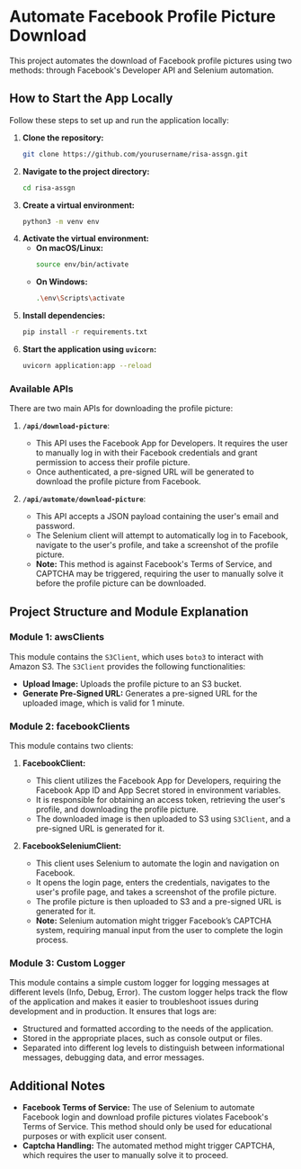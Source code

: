 # Automate Facebook Profile Picture Download

This project automates the download of Facebook profile pictures using two methods: through Facebook's Developer API and Selenium automation.

## How to Start the App Locally

Follow these steps to set up and run the application locally:

1. **Clone the repository:**
    ```bash
    git clone https://github.com/yourusername/risa-assgn.git
    ```
2. **Navigate to the project directory:**
    ```bash
    cd risa-assgn
    ```
3. **Create a virtual environment:**
    ```bash
    python3 -m venv env
    ```
4. **Activate the virtual environment:**
    - **On macOS/Linux:**
        ```bash
        source env/bin/activate
        ```
    - **On Windows:**
        ```bash
        .\env\Scripts\activate
        ```
5. **Install dependencies:**
    ```bash
    pip install -r requirements.txt
    ```
6. **Start the application using `uvicorn`:**
    ```bash
    uvicorn application:app --reload
    ```

### Available APIs

There are two main APIs for downloading the profile picture:

1. **`/api/download-picture`**:
   - This API uses the Facebook App for Developers. It requires the user to manually log in with their Facebook credentials and grant permission to access their profile picture.
   - Once authenticated, a pre-signed URL will be generated to download the profile picture from Facebook.

2. **`/api/automate/download-picture`**:
   - This API accepts a JSON payload containing the user's email and password. 
   - The Selenium client will attempt to automatically log in to Facebook, navigate to the user's profile, and take a screenshot of the profile picture. 
   - **Note:** This method is against Facebook's Terms of Service, and CAPTCHA may be triggered, requiring the user to manually solve it before the profile picture can be downloaded.

## Project Structure and Module Explanation

### Module 1: **awsClients**
This module contains the `S3Client`, which uses `boto3` to interact with Amazon S3. The `S3Client` provides the following functionalities:
- **Upload Image:** Uploads the profile picture to an S3 bucket.
- **Generate Pre-Signed URL:** Generates a pre-signed URL for the uploaded image, which is valid for 1 minute.

### Module 2: **facebookClients**
This module contains two clients:
1. **FacebookClient:**
   - This client utilizes the Facebook App for Developers, requiring the Facebook App ID and App Secret stored in environment variables.
   - It is responsible for obtaining an access token, retrieving the user's profile, and downloading the profile picture.
   - The downloaded image is then uploaded to S3 using `S3Client`, and a pre-signed URL is generated for it.
   
2. **FacebookSeleniumClient:**
   - This client uses Selenium to automate the login and navigation on Facebook.
   - It opens the login page, enters the credentials, navigates to the user's profile page, and takes a screenshot of the profile picture.
   - The profile picture is then uploaded to S3 and a pre-signed URL is generated for it.
   - **Note:** Selenium automation might trigger Facebook’s CAPTCHA system, requiring manual input from the user to complete the login process.

### Module 3: **Custom Logger**
This module contains a simple custom logger for logging messages at different levels (Info, Debug, Error). The custom logger helps track the flow of the application and makes it easier to troubleshoot issues during development and in production. It ensures that logs are:
- Structured and formatted according to the needs of the application.
- Stored in the appropriate places, such as console output or files.
- Separated into different log levels to distinguish between informational messages, debugging data, and error messages.

## Additional Notes

- **Facebook Terms of Service:** The use of Selenium to automate Facebook login and download profile pictures violates Facebook's Terms of Service. This method should only be used for educational purposes or with explicit user consent.
- **Captcha Handling:** The automated method might trigger CAPTCHA, which requires the user to manually solve it to proceed.


